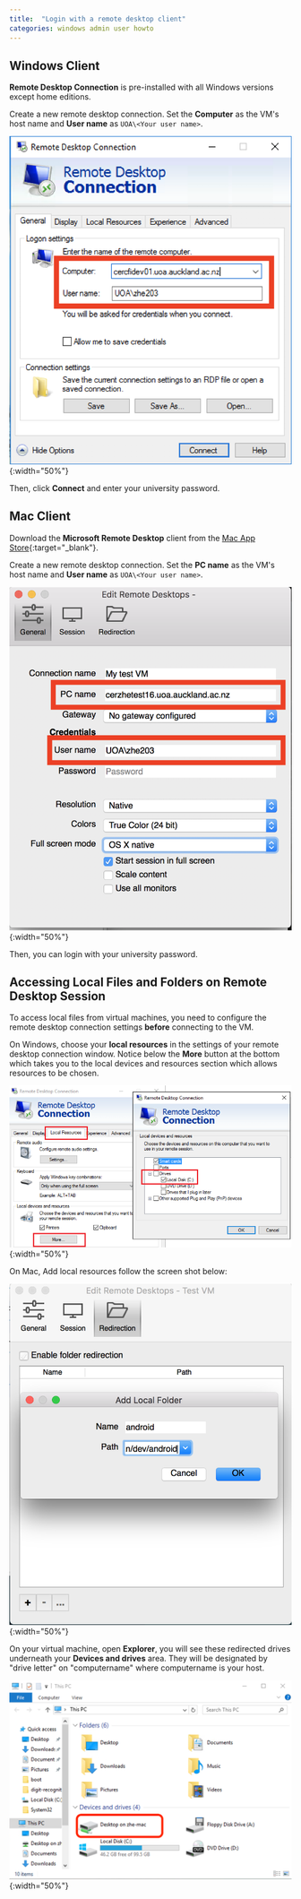 ```yaml
---
title:  "Login with a remote desktop client"
categories: windows admin user howto
---
```


## Windows Client

**Remote Desktop Connection** is pre-installed with all Windows versions except home editions. 

Create a new remote desktop connection. Set the **Computer** as the VM's host name and **User name** as `UOA\<Your user name>`.

![useful image](./assets/doc/remote-desktop/screenshot1.png){:width="50%"}

Then, click **Connect** and enter your university password.

## Mac Client

Download the **Microsoft Remote Desktop** client from the [Mac App Store](https://itunes.apple.com/us/app/microsoft-remote-desktop/id1295203466?mt=12){:target="_blank"}.

Create a new remote desktop connection. Set the **PC name** as the VM's host name and **User name** as `UOA\<Your user name>`.
    
![useful image](./assets/doc/remote-desktop/screenshot2.png){:width="50%"}

Then, you can login with your university password.


## Accessing Local Files and Folders on Remote Desktop Session

To access local files from virtual machines, you need to configure the remote desktop connection settings **before** connecting to the VM.

On Windows, choose your **local resources** in the settings of your remote desktop connection window.  Notice below the **More** button at the bottom which takes you to the local devices and resources section which allows resources to be chosen.

![useful image](assets/rdp-screenshot3.png){:width="50%"}

On Mac, Add local resources follow the screen shot below:

![useful image](assets/rdp-screenshot4.png){:width="50%"}

On your virtual machine, open **Explorer**, you will see these redirected drives underneath your **Devices and drives** area. They will be designated by "drive letter" on "computername" where computername is your host.

![useful image](assets/rdp-screenshot5.png){:width="50%"}


